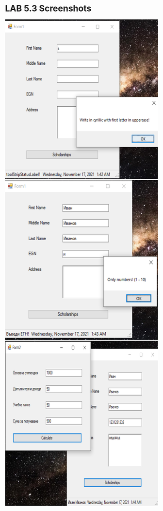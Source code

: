 # LAB 5.3 Screenshots
<img src="5-3-1.png" height="525" width="620"> 
<img src="5-3-2.png" height="525" width="557"> 
<img src="5-3-3.png" height="542" width="772"> 
